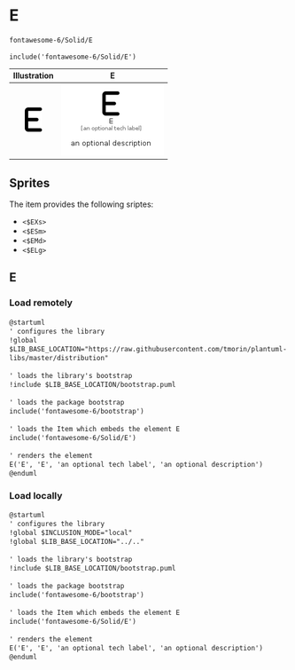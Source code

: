 # E


```text
fontawesome-6/Solid/E
```

```text
include('fontawesome-6/Solid/E')
```



| Illustration | E |
| :---: | :---: |
| ![illustration for Illustration](../../fontawesome-6/Solid/E.png) | ![illustration for E](../../fontawesome-6/Solid/E.Local.png) |



## Sprites
The item provides the following sriptes:

- `<$EXs>`
- `<$ESm>`
- `<$EMd>`
- `<$ELg>`





## E

### Load remotely
```plantuml
@startuml
' configures the library
!global $LIB_BASE_LOCATION="https://raw.githubusercontent.com/tmorin/plantuml-libs/master/distribution"

' loads the library's bootstrap
!include $LIB_BASE_LOCATION/bootstrap.puml

' loads the package bootstrap
include('fontawesome-6/bootstrap')

' loads the Item which embeds the element E
include('fontawesome-6/Solid/E')

' renders the element
E('E', 'E', 'an optional tech label', 'an optional description')
@enduml
```

### Load locally
```plantuml
@startuml
' configures the library
!global $INCLUSION_MODE="local"
!global $LIB_BASE_LOCATION="../.."

' loads the library's bootstrap
!include $LIB_BASE_LOCATION/bootstrap.puml

' loads the package bootstrap
include('fontawesome-6/bootstrap')

' loads the Item which embeds the element E
include('fontawesome-6/Solid/E')

' renders the element
E('E', 'E', 'an optional tech label', 'an optional description')
@enduml
```

